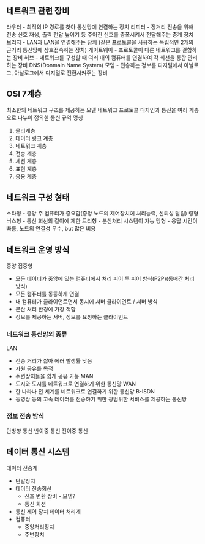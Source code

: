 ## 네트워크 관련 장비
라우터 - 최적의 IP 경로를 찾아 통신망에 연결하는 장치
리피터 - 장거리 전송을 위해 전송 신호 재생, 출력 전압 높이기 등 주어진 신호를 증폭시켜서 전달해주는 중계 장치
브리지 - LAN과 LAN을 연결해주는 장치 (같은 프로토콜을 사용하는 독립적인 2개의 근거리 통신망에 상호접속하는 장치)
게이트웨이 - 프로토콜이 다른 네트워크를 결합하는 장비
허브 - 네트워크를 구성할 때 여러 대의 컴퓨터를 연결하여 각 회선을 통합 관리하는 장비
DNS(Donmain Name System)
모뎀 - 전송하는 정보를 디지털에서 아날로그, 아날로그에서 디지털로 전환시켜주는 장비

## OSI 7계층
최소한의 네트워크 구조를 제공하는 모델
네트워크 프로토콜 디자인과 통신을 여러 계층으로 나누어 정의한 통신 규약 명칭
1. 물리계층
2. 데이터 링크 계층
3. 네트워크 계층
4. 전송 계층
5. 세션 계층
6. 표현 계층
7. 응용 계층
## 네트워크 구성 형태
스타형 - 중앙 주 컴퓨터가 중요함(중앙 노드의 제어장치에 처리능력, 신뢰성 달림)
링형
버스형 - 통신 회선의 길이에 제한
트리형 - 분산처리 시스템이 가능
망형 - 응답 시간이 빠름, 노드의 연결성 우수, but 많은 비용

## 네트워크 운영 방식
중앙 집중형
- 모든 데이터가 중앙에 있는 컴퓨터에서 처리
피어 투 피어 방식(P2P)(동배간 처리 방식)
- 모든 컴퓨터를 동등하게 연결
- 내 컴퓨터가 클라이언트면서 동시에 서버
클라이언트 / 서버 방식 
- 분산 처리 환경에 가장 적합
- 정보를 제공하는 서버, 정보를 요청하는 클라이언트

### 네트워크 통신망의 종류
LAN
- 전송 거리가 짧아 에러 발생률 낮음
- 자원 공유를 목적
- 주변장치들을 쉽게 공유 가능
MAN
- 도시와 도시를 네트워크로 연결하기 위한 통신망
WAN
- 한 나라나 전 세계를 네트워크로 연결하기 위한 통신망
B-ISDN
- 동영상 등의 고속 데이터를 전송하기 위한 광범위한 서비스를 제공하는 통신망
### 정보 전송 방식
단방향 통신
반이중 통신
전이중 통신
## 데이터 통신 시스템
데이터 전송계 
- 단말장치
- 데이터 전송회선
	- 신호 변환 장비 - 모뎀?
	- 통신 회선
- 통신 제어 장치
데이터 처리계
- 컴퓨터
	- 중앙처리장치
	- 주변장치

